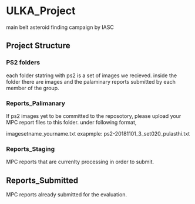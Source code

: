 # ULKA_Project
main belt asteroid finding campaign by IASC

## Project Structure

### PS2 folders
each folder statring with ps2 is a set of images we recieved. inside the folder there are images and the palaminary reports submitted by each member of the group.

### Reports_Palimanary
If ps2 images yet to be committed to the reposotory, please upload your MPC report files to this folder. under following format,

imagesetname_yourname.txt
exapmple: ps2-20181101_3_set020_pulasthi.txt

### Reports_Staging
MPC reports that are currenlty processing in order to submit.

## Reports_Submitted
MPC reports already submitted for the evaluation.

